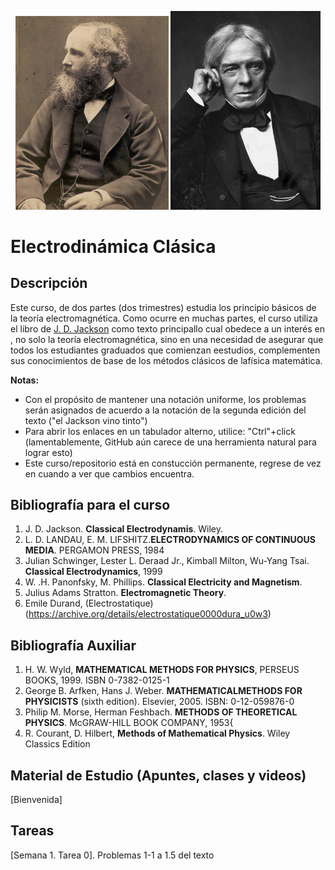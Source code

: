 <p align="center">
  <img src="pics/Db_James_Clerk_Maxwell_in_his_40s_-2-7.jpg" width="245" title="hover text">
  <img src="pics/Michael_Faraday_sitting_crop.jpg" width="240" title="hover text">
</p>

<p align="center">
  <H1> Electrodinámica Clásica </H1>
</p>


## Descripción

Este curso, de dos partes (dos trimestres) estudia los principio básicos de la teoría electromagnética. Como ocurre en muchas partes, el curso
utiliza el libro de [J. D. Jackson](https://en.wikipedia.org/wiki/Classical_Electrodynamics_(book)) como texto principallo cual obedece a un interés en , no solo la teoría electromagnética, sino en una necesidad de asegurar que todos los estudiantes graduados que comienzan eestudios, complementen sus conocimientos de base de los métodos clásicos de lafísica matemática.

**Notas:** 

* Con el propósito de mantener una notación uniforme, los problemas serán asignados de acuerdo a la notación de la segunda edición del texto ("el Jackson vino tinto")
* Para abrir los enlaces en un tabulador alterno, utilice: "Ctrl"+click (lamentablemente, GitHub aún carece de una herramienta natural para lograr esto)
* Este curso/repositorio está en constucción permanente, regrese de vez en cuando a ver que cambios encuentra.

## Bibliografía para el curso

1. J. D. Jackson. **Classical Electrodynamis**. Wiley. 
2. L. D. LANDAU, E. M. LIFSHITZ.**ELECTRODYNAMICS OF CONTINUOUS MEDIA**. PERGAMON PRESS, 1984
3. Julian Schwinger, Lester L. Deraad Jr., Kimball Milton, Wu-Yang Tsai. **Classical Electrodynamics**, 1999
4. W. .H. Panonfsky, M. Phillips. **Classical Electricity and Magnetism**. 
5. Julius Adams Stratton. **Electromagnetic Theory**.
6. Emile Durand, (Electrostatique)(https://archive.org/details/electrostatique0000dura_u0w3) 

## Bibliografía Auxiliar

1. H. W. Wyld, **MATHEMATICAL METHODS FOR PHYSICS**, PERSEUS BOOKS, 1999. ISBN 0-7382-0125-1
2. George B. Arfken, Hans J. Weber. **MATHEMATICALMETHODS FOR PHYSICISTS** (sixth edition). Elsevier, 2005. ISBN: 0-12-059876-0
3. Philip M. Morse, Herman Feshbach. **METHODS OF THEORETICAL PHYSICS**. McGRAW-HILL BOOK COMPANY, 1953{
4. R. Courant, D. Hilbert, **Methods of Mathematical Physics**. Wiley Classics Edition

## Material de Estudio (Apuntes, clases y videos)

[Bienvenida]

## Tareas

[Semana 1. Tarea 0]. Problemas 1-1 a 1.5 del texto






